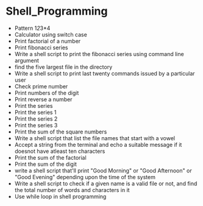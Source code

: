 # Shell_Programming

- Pattern 1*2*3*4
- Calculator using switch case 
- Print factorial of a number
- Print fibonacci series
- Write a shell script to print the fibonacci series using command line argument
- find the five largest file in the directory
- Write a shell script to print last twenty commands issued by a particular user
- Check prime number
- Print numbers of the digit
- Print reverse a number
- Print the series
- Print the series 1
- Print the series 2
- Print the series 3
- Print the sum of the square numbers
- Write a shell script that list the file names that start with a vowel
- Accept a string from the terminal and echo a suitable message if it doesnot have atleast ten characters
- Print the sum of the factorial
- Print the sum of the digit
- write a shell script that'll print "Good Morning" or "Good Afternoon" or "Good Evening" depending upon the time of the system
- Write a shell script to check if a given name is a valid file or not, and find the total number of words and characters in it
- Use while loop in shell programming
